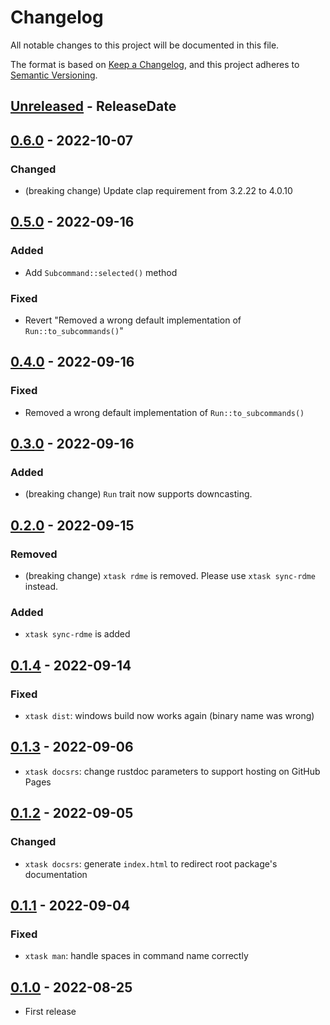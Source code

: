 # Changelog

All notable changes to this project will be documented in this file.

The format is based on [Keep a Changelog](https://keepachangelog.com/en/1.1.0/),
and this project adheres to [Semantic Versioning](https://semver.org/spec/v2.0.0.html).

<!-- next-header -->

## [Unreleased] - ReleaseDate

## [0.6.0] - 2022-10-07

### Changed

* (breaking change) Update clap requirement from 3.2.22 to 4.0.10

## [0.5.0] - 2022-09-16

### Added

* Add `Subcommand::selected()` method

### Fixed

* Revert "Removed a wrong default implementation of `Run::to_subcommands()`"

## [0.4.0] - 2022-09-16

### Fixed

* Removed a wrong default implementation of `Run::to_subcommands()`

## [0.3.0] - 2022-09-16

### Added

* (breaking change) `Run` trait now supports downcasting.

## [0.2.0] - 2022-09-15

### Removed

* (breaking change) `xtask rdme` is removed. Please use `xtask sync-rdme` instead.

### Added

* `xtask sync-rdme` is added

## [0.1.4] - 2022-09-14

### Fixed

* `xtask dist`: windows build now works again (binary name was wrong)

## [0.1.3] - 2022-09-06

* `xtask docsrs`: change rustdoc parameters to support hosting on GitHub Pages

## [0.1.2] - 2022-09-05

### Changed

* `xtask docsrs`: generate `index.html` to redirect root package's documentation

## [0.1.1] - 2022-09-04

### Fixed

* `xtask man`: handle spaces in command name correctly

## [0.1.0] - 2022-08-25

* First release

<!-- next-url -->
[Unreleased]: https://github.com/gifnksm/cli-xtask/compare/v0.6.0...HEAD
[0.6.0]: https://github.com/gifnksm/cli-xtask/compare/v0.5.0...v0.6.0
[0.5.0]: https://github.com/gifnksm/cli-xtask/compare/v0.4.0...v0.5.0
[0.4.0]: https://github.com/gifnksm/cli-xtask/compare/v0.3.0...v0.4.0
[0.3.0]: https://github.com/gifnksm/cli-xtask/compare/v0.2.0...v0.3.0
[0.2.0]: https://github.com/gifnksm/cli-xtask/compare/v0.1.4...v0.2.0
[0.1.4]: https://github.com/gifnksm/cli-xtask/compare/v0.1.3...v0.1.4
[0.1.3]: https://github.com/gifnksm/cli-xtask/compare/v0.1.2...v0.1.3
[0.1.2]: https://github.com/gifnksm/cli-xtask/compare/v0.1.1...v0.1.2
[0.1.1]: https://github.com/gifnksm/cli-xtask/compare/v0.1.0...v0.1.1
[0.1.0]: https://github.com/gifnksm/cli-xtask/commits/v0.1.0
